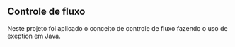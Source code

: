 ## Controle de fluxo

Neste projeto foi aplicado o conceito de controle de fluxo fazendo o uso de exeption em Java. 

